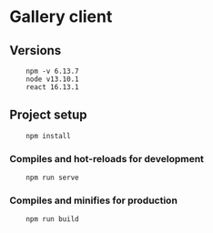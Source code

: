# Gallery client


## Versions
```
    npm -v 6.13.7
    node v13.10.1
    react 16.13.1
```

## Project setup
```
    npm install
```

### Compiles and hot-reloads for development
```
    npm run serve
```

### Compiles and minifies for production
```
    npm run build
```


